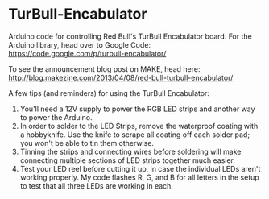 TurBull-Encabulator
===================

Arduino code for controlling Red Bull's TurBull Encabulator board. 
For the Arduino library, head over to Google Code: https://code.google.com/p/turbull-encabulator/

To see the announcement blog post on MAKE, head here: http://blog.makezine.com/2013/04/08/red-bull-turbull-encabulator/

A few tips (and reminders) for using the TurBull Encabulator: 

1. You'll need a 12V supply to power the RGB LED strips and another way to power the Arduino.
2. In order to solder to the LED Strips, remove the waterproof coating with a hobbyknife. Use the knife to scrape all coating off each solder pad; you won't be able to tin them otherwise.
3. Tinning the strips and connecting wires before soldering will make connecting multiple sections of LED strips together much easier.
4. Test your LED reel before cutting it up, in case the individual LEDs aren't working properly. My code flashes R, G, and B for all letters in the setup to test that all three LEDs are working in each.
